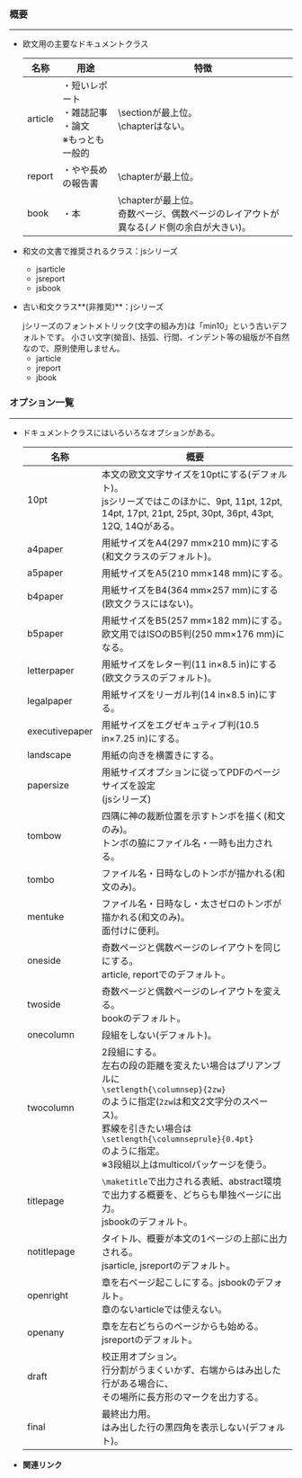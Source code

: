 <!--8-->
<!--ドキュメントクラス-->

### **概要**

---

- 欧文用の主要なドキュメントクラス
    
    
    | **名称** | **用途** | **特徴** |
    | --- | --- | --- |
    | article | ・短いレポート<br>・雑誌記事<br>・論文<br>※もっとも一般的 | \sectionが最上位。<br>\chapterはない。 |
    | report | ・やや長めの報告書 | \chapterが最上位。 |
    | book | ・本 | \chapterが最上位。<br>奇数ページ、偶数ページのレイアウトが異なる(ノド側の余白が大きい)。 |
- 和文の文書で推奨されるクラス：jsシリーズ
    - jsarticle
    - jsreport
    - jsbook
- 古い和文クラス**(非推奨)**：jシリーズ
    
    <aside class="warning">
    <div>
        jシリーズのフォントメトリック(文字の組み方)は「min10」という古いデフォルトです。
        小さい文字(拗音)、括弧、行間、インデント等の組版が不自然なので、原則使用しません。
    </div>
    </aside>
    
    - jarticle
    - jreport
    - jbook

### **オプション一覧**

---

- ドキュメントクラスにはいろいろなオプションがある。
    
    
    | **名称** | **概要** |
    | --- | --- |
    | 10pt | 本文の欧文文字サイズを10ptにする(デフォルト)。<br>jsシリーズではこのほかに、9pt, 11pt, 12pt, 14pt, 17pt, 21pt, 25pt, 30pt, 36pt, 43pt, 12Q, 14Qがある。 |
    | a4paper | 用紙サイズをA4(297 mm×210 mm)にする<br>(和文クラスのデフォルト)。 |
    | a5paper | 用紙サイズをA5(210 mm×148 mm)にする。 |
    | b4paper | 用紙サイズをB4(364 mm×257 mm)にする<br>(欧文クラスにはない)。 |
    | b5paper | 用紙サイズをB5(257 mm×182 mm)にする。<br>欧文用ではISOのB5判(250 mm×176 mm)になる。 |
    | letterpaper | 用紙サイズをレター判(11 in×8.5 in)にする<br>(欧文クラスのデフォルト)。 |
    | legalpaper | 用紙サイズをリーガル判(14 in×8.5 in)にする。 |
    | executivepaper | 用紙サイズをエグゼキュティブ判(10.5 in×7.25 in)にする。 |
    | landscape | 用紙の向きを横置きにする。 |
    | papersize | 用紙サイズオプションに従ってPDFのページサイズを設定<br>(jsシリーズ) |
    | tombow | 四隅に神の裁断位置を示すトンボを描く(和文のみ)。<br>トンボの脇にファイル名・一時も出力される。 |
    | tombo | ファイル名・日時なしのトンボが描かれる(和文のみ)。 |
    | mentuke | ファイル名・日時なし・太さゼロのトンボが描かれる(和文のみ)。<br>面付けに便利。 |
    | oneside | 奇数ページと偶数ページのレイアウトを同じにする。<br>article, reportでのデフォルト。 |
    | twoside | 奇数ページと偶数ページのレイアウトを変える。<br>bookのデフォルト。 |
    | onecolumn | 段組をしない(デフォルト)。 |
    | twocolumn | 2段組にする。<br>左右の段の距離を変えたい場合はプリアンブルに<br>`\setlength{\columnsep}{2zw}`<br>のように指定(`2zw`は和文2文字分のスペース)。<br>罫線を引きたい場合は<br>`\setlength{\columnseprule}{0.4pt}`<br>のように指定。<br>※3段組以上はmulticolパッケージを使う。 |
    | titlepage | `\maketitle`で出力される表紙、abstract環境で出力する概要を、どちらも単独ページに出力。<br>jsbookのデフォルト。 |
    | notitlepage | タイトル、概要が本文の1ページの上部に出力される。<br>jsarticle, jsreportのデフォルト。 |
    | openright | 章を右ページ起こしにする。jsbookのデフォルト。<br>章のないarticleでは使えない。 |
    | openany | 章を左右どちらのページからも始める。jsreportのデフォルト。 |
    | draft | 校正用オプション。<br>行分割がうまくいかず、右端からはみ出した行がある場合に、<br>その場所に長方形のマークを出力する。 |
    | final | 最終出力用。<br>はみ出した行の黒四角を表示しない(デフォルト)。 |
- **関連リンク**